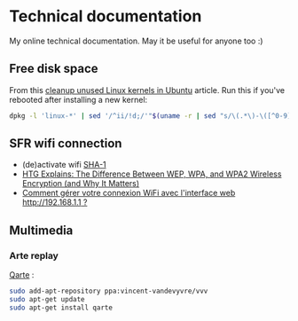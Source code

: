 # Technical documentation
My online technical documentation. May it be useful for anyone too :)

## Free disk space
From this [cleanup unused Linux kernels in Ubuntu](http://markmcb.com/2013/02/04/cleanup-unused-linux-kernels-in-ubuntu/) article. Run this if you've rebooted after installing a new kernel:
```bash
dpkg -l 'linux-*' | sed '/^ii/!d;/'"$(uname -r | sed "s/\(.*\)-\([^0-9]\+\)/\1/")"'/d;s/^[^ ]* [^ ]* \([^ ]*\).*/\1/;/[0-9]/!d' | xargs sudo apt-get -y purge
```

## SFR wifi connection
* (de)activate wifi [SHA-1](http://www.freeformatter.com/message-digest.html)
* [HTG Explains: The Difference Between WEP, WPA, and WPA2 Wireless Encryption (and Why It Matters)](http://www.howtogeek.com/167783/htg-explains-the-difference-between-wep-wpa-and-wpa2-wireless-encryption-and-why-it-matters/)
* [Comment gérer votre connexion WiFi avec l'interface web http://192.168.1.1 ?](http://assistance.sfr.fr/runtime/internet-et-box/box-nb6/gerer-wifi-interface-web-192.html)

## Multimedia
### Arte replay
[Qarte](http://doc.ubuntu-fr.org/qarte) :

```bash
sudo add-apt-repository ppa:vincent-vandevyvre/vvv
sudo apt-get update
sudo apt-get install qarte
```
